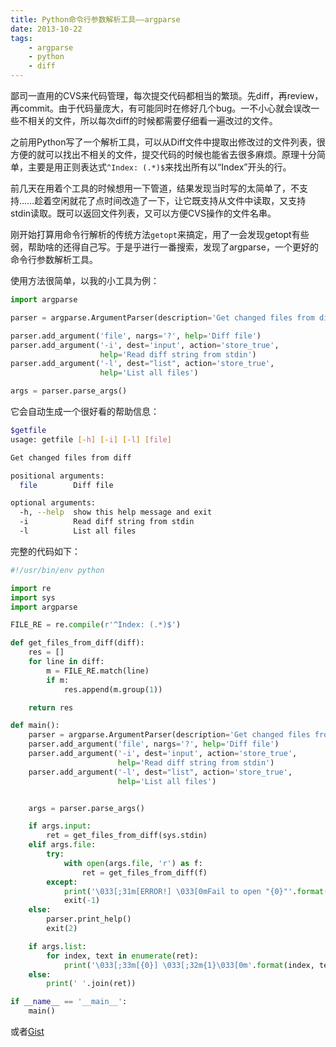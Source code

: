 ```yaml
---
title: Python命令行参数解析工具——argparse
date: 2013-10-22
tags:
    - argparse
    - python
    - diff
---
```


鄙司一直用的CVS来代码管理，每次提交代码都相当的繁琐。先diff，再review，再commit。由于代码量庞大，有可能同时在修好几个bug。一不小心就会误改一些不相关的文件，所以每次diff的时候都需要仔细看一遍改过的文件。

之前用Python写了一个解析工具，可以从Diff文件中提取出修改过的文件列表，很方便的就可以找出不相关的文件，提交代码的时候也能省去很多麻烦。原理十分简单，主要是用正则表达式`^Index: (.*)$`来找出所有以“Index”开头的行。

前几天在用着个工具的时候想用一下管道，结果发现当时写的太简单了，不支持……趁着空闲就花了点时间改造了一下，让它既支持从文件中读取，又支持stdin读取。既可以返回文件列表，又可以方便CVS操作的文件名串。

刚开始打算用命令行解析的传统方法`getopt`来搞定，用了一会发现getopt有些弱，帮助啥的还得自己写。于是乎进行一番搜索，发现了argparse，一个更好的命令行参数解析工具。

使用方法很简单，以我的小工具为例：

```python
import argparse

parser = argparse.ArgumentParser(description='Get changed files from diff')

parser.add_argument('file', nargs='?', help='Diff file')
parser.add_argument('-i', dest='input', action='store_true',
                    help='Read diff string from stdin')
parser.add_argument('-l', dest="list", action='store_true',
                    help='List all files')

args = parser.parse_args()
```

它会自动生成一个很好看的帮助信息：

```bash
$getfile
usage: getfile [-h] [-i] [-l] [file]

Get changed files from diff

positional arguments:
  file        Diff file

optional arguments:
  -h, --help  show this help message and exit
  -i          Read diff string from stdin
  -l          List all files
```

完整的代码如下：

```python
#!/usr/bin/env python

import re
import sys
import argparse

FILE_RE = re.compile(r'^Index: (.*)$')

def get_files_from_diff(diff):
    res = []
    for line in diff:
        m = FILE_RE.match(line)
        if m:
            res.append(m.group(1))

    return res

def main():
    parser = argparse.ArgumentParser(description='Get changed files from diff')
    parser.add_argument('file', nargs='?', help='Diff file')
    parser.add_argument('-i', dest='input', action='store_true',
                        help='Read diff string from stdin')
    parser.add_argument('-l', dest="list", action='store_true',
                        help='List all files')


    args = parser.parse_args()

    if args.input:
        ret = get_files_from_diff(sys.stdin)
    elif args.file:
        try:
            with open(args.file, 'r') as f:
                ret = get_files_from_diff(f)
        except:
            print('\033[;31m[ERROR!] \033[0mFail to open "{0}"'.format(args.file))
            exit(-1)
    else:
        parser.print_help()
        exit(2)

    if args.list:
        for index, text in enumerate(ret):
            print('\033[;33m[{0}] \033[;32m{1}\033[0m'.format(index, text))
    else:
        print(' '.join(ret))

if __name__ == '__main__':
    main()
```

或者[Gist](https://gist.github.com/zqqf16/7094628)
